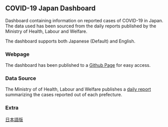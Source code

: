 ## COVID-19 Japan Dashboard 

Dashboard containing information on reported cases of COVID-19 in Japan. The data used has been sourced from the daily reports published by the Ministry of Health, Labour and Welfare.

The dashboard supports both Japanese (Default) and English.

### Webpage

The dashboard has been published to a [Github Page](https://shusinthebox.github.io/covid19-jp/) for easy access.

### Data Source

The Ministry of of Health, Labour and Welfare publishes a [daily report](https://www.mhlw.go.jp/stf/seisakunitsuite/bunya/0000121431_00086.html) summarizing the cases reported out of each prefecture.

### Extra

[日本語版](README.md)
